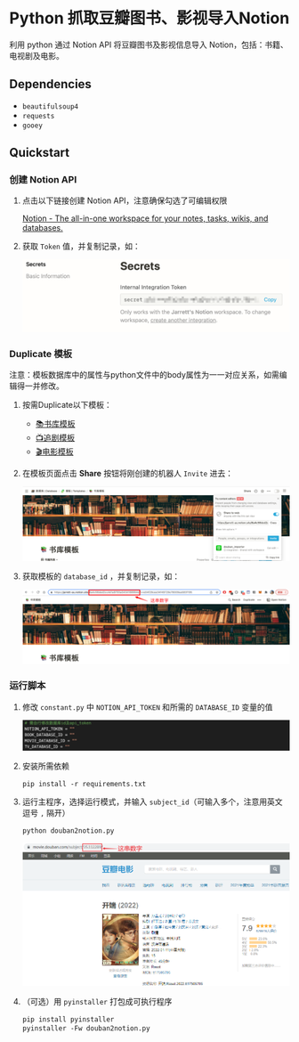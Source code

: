 # Python 抓取豆瓣图书、影视导入Notion

利用 python 通过 Notion API 将豆瓣图书及影视信息导入 Notion，包括：书籍、电视剧及电影。


## Dependencies
- `beautifulsoup4`
- `requests`
- `gooey`

## Quickstart

### 创建 Notion API
1. 点击以下链接创建 Notion API，注意确保勾选了可编辑权限

    [Notion - The all-in-one workspace for your notes, tasks, wikis, and databases.](https://www.notion.so/my-integrations)

    
2. 获取 `Token` 值，并复制记录，如：
    
    ![token](https://raw.githubusercontent.com/jarrett-au/img_bed/master/2022/02/10_Untitled.png)
    

### Duplicate 模板

注意：模板数据库中的属性与python文件中的body属性为一一对应关系，如需编辑得一并修改。

1. 按需Duplicate以下模板：
    - [📚书库模板](https://www.notion.so/6a4c56ded2cc4d1a9793a0434188994d)
    - [📺追剧模板](https://www.notion.so/eb3ba38856844aa6a58954896d298c9f)
    - [🎬电影模板](https://www.notion.so/3fb8fbaea4574c73959f55f6745b9565)


2. 在模板页面点击 **Share** 按钮将刚创建的机器人 `Invite` 进去：
    
    ![share](https://raw.githubusercontent.com/jarrett-au/img_bed/master/2022/02/10_Untitled%201.png)
    
3. 获取模板的 `database_id` ，并复制记录，如：
    
    ![database_id](https://raw.githubusercontent.com/jarrett-au/img_bed/master/2022/02/10_Untitled%202.png)
    

### 运行脚本

1. 修改 `constant.py` 中 `NOTION_API_TOKEN` 和所需的 `DATABASE_ID` 变量的值
    
    ![TOKEN](https://raw.githubusercontent.com/jarrett-au/img_bed/master/2022/02/14_T6LzEG.png)

2. 安装所需依赖
    ```
    pip install -r requirements.txt
    ```

3. 运行主程序，选择运行模式，并输入 `subject_id`（可输入多个，注意用英文逗号 `,` 隔开）
    ```
    python douban2notion.py
    ```
    ![subject_id](https://raw.githubusercontent.com/jarrett-au/img_bed/master/2022/02/10_Untitled%204.png)

4. （可选）用 `pyinstaller` 打包成可执行程序
    ```
    pip install pyinstaller
    pyinstaller -Fw douban2notion.py 
    ```

